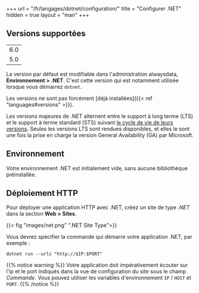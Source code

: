 +++
url = "/fr/langages/dotnet/configuration/"
title = "Configurer .NET"
hidden = true
layout = "man"
+++

## Versions supportées

||
|-----|
| 6.0 |
| 5.0 |

La version par défaut est modifiable dans l'administration alwaysdata, **Environnement > .NET**. C'est cette version qui est notamment utilisée lorsque vous démarrez `dotnet`.

Les versions ne sont pas forcément [déjà installées]({{< ref "languages#versions" >}}).

Les versions majeures de .NET alternent entre le support à long terme (LTS) et le support à terme standard (STS) suivant [le cycle de vie de leurs versions](https://dotnet.microsoft.com/en-us/platform/support/policy/dotnet-core#lifecycle). Seules les versions LTS sont rendues disponibles, et elles le sont une fois la prise en charge la version General Availability (GA) par Microsoft.

## Environnement

Votre environnement .NET est initialement vide, sans aucune bibliothèque préinstallée.

## Déploiement HTTP

Pour déployer une application HTTP avec .NET, créez un site de type *.NET* dans la section **Web > Sites**.

{{< fig "images/net.png" ".NET Site Type">}}

Vous devrez spécifier la commande qui démarre votre application .NET, par exemple :

```
dotnet run --urls "http://$IP:$PORT"
```

{{% notice warning %}}
Votre application doit impérativement écouter sur l'ip et le port indiqués dans la vue de configuration du site sous le champ *Commande*. Vous pouvez utiliser les variables d'environnement `IP` / `HOST` et `PORT`.
{{% /notice %}}
